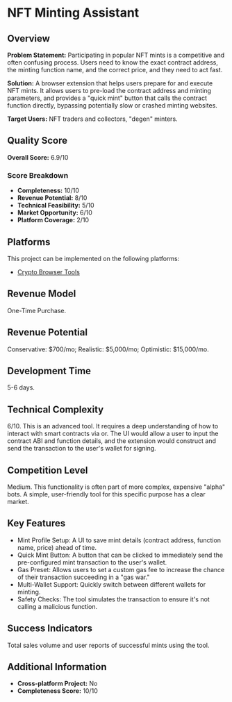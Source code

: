 # NFT Minting Assistant

## Overview
**Problem Statement:** Participating in popular NFT mints is a competitive and often confusing process. Users need to know the exact contract address, the minting function name, and the correct price, and they need to act fast.

**Solution:** A browser extension that helps users prepare for and execute NFT mints. It allows users to pre-load the contract address and minting parameters, and provides a "quick mint" button that calls the contract function directly, bypassing potentially slow or crashed minting websites.

**Target Users:** NFT traders and collectors, "degen" minters.

## Quality Score
**Overall Score:** 6.9/10

### Score Breakdown
- **Completeness:** 10/10
- **Revenue Potential:** 8/10
- **Technical Feasibility:** 5/10
- **Market Opportunity:** 6/10
- **Platform Coverage:** 2/10

## Platforms
This project can be implemented on the following platforms:
- [Crypto Browser Tools](./platforms/crypto-browser-tools/)

## Revenue Model
One-Time Purchase.

## Revenue Potential
Conservative: $700/mo; Realistic: $5,000/mo; Optimistic: $15,000/mo.

## Development Time
5-6 days.

## Technical Complexity
6/10. This is an advanced tool. It requires a deep understanding of how to interact with smart contracts via or. The UI would allow a user to input the contract ABI and function details, and the extension would construct and send the transaction to the user's wallet for signing.

## Competition Level
Medium. This functionality is often part of more complex, expensive "alpha" bots. A simple, user-friendly tool for this specific purpose has a clear market.

## Key Features
- Mint Profile Setup: A UI to save mint details (contract address, function name, price) ahead of time.
- Quick Mint Button: A button that can be clicked to immediately send the pre-configured mint transaction to the user's wallet.
- Gas Preset: Allows users to set a custom gas fee to increase the chance of their transaction succeeding in a "gas war."
- Multi-Wallet Support: Quickly switch between different wallets for minting.
- Safety Checks: The tool simulates the transaction to ensure it's not calling a malicious function.

## Success Indicators
Total sales volume and user reports of successful mints using the tool.

## Additional Information
- **Cross-platform Project:** No
- **Completeness Score:** 10/10
